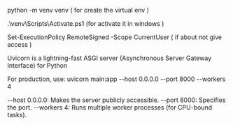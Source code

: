 
python -m venv venv  ( for create the  virtual env )

.\venv\Scripts\Activate.ps1 (for activate it in windows )

Set-ExecutionPolicy RemoteSigned -Scope CurrentUser  ( if about not give access )

Uvicorn is a lightning-fast ASGI server (Asynchronous Server Gateway Interface) for Python 

For production, use:
uvicorn main:app --host 0.0.0.0 --port 8000 --workers 4

--host 0.0.0.0: Makes the server publicly accessible.
--port 8000: Specifies the port.
--workers 4: Runs multiple worker processes (for CPU-bound tasks).
